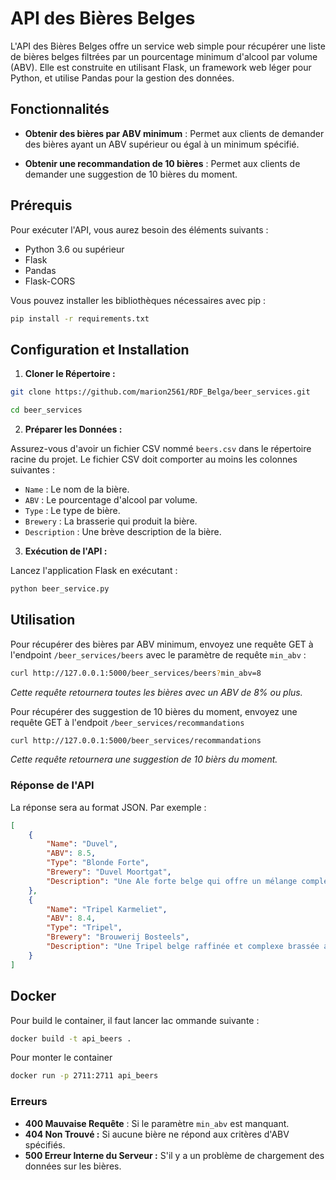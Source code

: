 # API des Bières Belges

L'API des Bières Belges offre un service web simple pour récupérer une liste de bières belges filtrées par un pourcentage minimum d'alcool par volume (ABV). Elle est construite en utilisant Flask, un framework web léger pour Python, et utilise Pandas pour la gestion des données.

## Fonctionnalités

- **Obtenir des bières par ABV minimum** : Permet aux clients de demander des bières ayant un ABV supérieur ou égal à un minimum spécifié.

- **Obtenir une recommandation de 10 bières** : Permet aux clients de demander une suggestion de 10 bières du moment.

## Prérequis

Pour exécuter l'API, vous aurez besoin des éléments suivants :
- Python 3.6 ou supérieur
- Flask
- Pandas
- Flask-CORS

Vous pouvez installer les bibliothèques nécessaires avec pip :

```bash
pip install -r requirements.txt
```
## Configuration et Installation

1. **Cloner le Répertoire :**

```bash
git clone https://github.com/marion2561/RDF_Belga/beer_services.git

cd beer_services
```

2. **Préparer les Données :**

Assurez-vous d'avoir un fichier CSV nommé ```beers.csv``` dans le répertoire racine du projet. Le fichier CSV doit comporter au moins les colonnes suivantes :
- ```Name``` : Le nom de la bière.
- ```ABV``` : Le pourcentage d'alcool par volume.
- ```Type``` : Le type de bière.
- ```Brewery``` : La brasserie qui produit la bière.
- ```Description``` : Une brève description de la bière.

3. **Exécution de l'API :**

Lancez l'application Flask en exécutant :

```bash
python beer_service.py
```

## Utilisation

Pour récupérer des bières par ABV minimum, envoyez une requête GET à l'endpoint ```/beer_services/beers``` avec le paramètre de requête ```min_abv``` :
```bash
curl http://127.0.0.1:5000/beer_services/beers?min_abv=8
```
*Cette requête retournera toutes les bières avec un ABV de 8% ou plus.*

Pour récupérer des suggestion de 10 bières du moment, envoyez une requête GET à l'endpoit ```/beer_services/recommandations```
```bash
curl http://127.0.0.1:5000/beer_services/recommandations
```
*Cette requête retournera une suggestion de 10 bièrs du moment.*



### Réponse de l'API

La réponse sera au format JSON. Par exemple :

```json
[
    {
        "Name": "Duvel",
        "ABV": 8.5,
        "Type": "Blonde Forte",
        "Brewery": "Duvel Moortgat",
        "Description": "Une Ale forte belge qui offre un mélange complexe d'arômes floraux de houblon et de douceur maltée équilibrée."
    },
    {
        "Name": "Tripel Karmeliet",
        "ABV": 8.4,
        "Type": "Tripel",
        "Brewery": "Brouwerij Bosteels",
        "Description": "Une Tripel belge raffinée et complexe brassée avec trois types de grains et un profil de saveur robuste."
    }
]
```

## Docker

Pour build le container, il faut lancer lac ommande suivante :
```bash
docker build -t api_beers .
```

Pour monter le container
```bash
docker run -p 2711:2711 api_beers
```

### Erreurs

- **400 Mauvaise Requête** : Si le paramètre ```min_abv``` est manquant.
- **404 Non Trouvé :** Si aucune bière ne répond aux critères d'ABV spécifiés.
- **500 Erreur Interne du Serveur :** S'il y a un problème de chargement des données sur les bières.